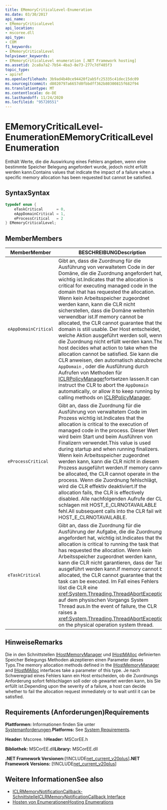 ```yaml
---
title: EMemoryCriticalLevel-Enumeration
ms.date: 03/30/2017
api_name:
- EMemoryCriticalLevel
api_location:
- mscoree.dll
api_type:
- COM
f1_keywords:
- EMemoryCriticalLevel
helpviewer_keywords:
- EMemoryCriticalLevel enumeration [.NET Framework hosting]
ms.assetid: 2ca8a7a2-7b54-4ba3-8e73-277c7df485f3
topic_type:
- apiref
ms.openlocfilehash: 3b9ad4b40ce94420f2ab5fc25335c41dec15dc09
ms.sourcegitcommit: d8020797a6657d0fbbdff362b80300815f682f94
ms.translationtype: MT
ms.contentlocale: de-DE
ms.lasthandoff: 11/24/2020
ms.locfileid: "95720551"
---
```

# <a name="ememorycriticallevel-enumeration"></a><span data-ttu-id="4d7bf-102">EMemoryCriticalLevel-Enumeration</span><span class="sxs-lookup"><span data-stu-id="4d7bf-102">EMemoryCriticalLevel Enumeration</span></span>

<span data-ttu-id="4d7bf-103">Enthält Werte, die die Auswirkung eines Fehlers angeben, wenn eine bestimmte Speicher Belegung angefordert wurde, jedoch nicht erfüllt werden kann.</span><span class="sxs-lookup"><span data-stu-id="4d7bf-103">Contains values that indicate the impact of a failure when a specific memory allocation has been requested but cannot be satisfied.</span></span>  
  
## <a name="syntax"></a><span data-ttu-id="4d7bf-104">Syntax</span><span class="sxs-lookup"><span data-stu-id="4d7bf-104">Syntax</span></span>  
  
```cpp  
typedef enum {  
    eTaskCritical      = 0,  
    eAppDomainCritical = 1,  
    eProcessCritical   = 2  
} EMemoryCriticalLevel;  
```  
  
## <a name="members"></a><span data-ttu-id="4d7bf-105">Member</span><span class="sxs-lookup"><span data-stu-id="4d7bf-105">Members</span></span>  
  
|<span data-ttu-id="4d7bf-106">Member</span><span class="sxs-lookup"><span data-stu-id="4d7bf-106">Member</span></span>|<span data-ttu-id="4d7bf-107">BESCHREIBUNG</span><span class="sxs-lookup"><span data-stu-id="4d7bf-107">Description</span></span>|  
|------------|-----------------|  
|`eAppDomainCritical`|<span data-ttu-id="4d7bf-108">Gibt an, dass die Zuordnung für die Ausführung von verwaltetem Code in der Domäne, die die Zuordnung angefordert hat, wichtig ist.</span><span class="sxs-lookup"><span data-stu-id="4d7bf-108">Indicates that the allocation is critical for executing managed code in the domain that has requested the allocation.</span></span> <span data-ttu-id="4d7bf-109">Wenn kein Arbeitsspeicher zugeordnet werden kann, kann die CLR nicht sicherstellen, dass die Domäne weiterhin verwendbar ist.</span><span class="sxs-lookup"><span data-stu-id="4d7bf-109">If memory cannot be allocated, the CLR cannot guarantee that the domain is still usable.</span></span> <span data-ttu-id="4d7bf-110">Der Host entscheidet, welche Aktion ausgeführt werden soll, wenn die Zuordnung nicht erfüllt werden kann.</span><span class="sxs-lookup"><span data-stu-id="4d7bf-110">The host decides what action to take when the allocation cannot be satisfied.</span></span> <span data-ttu-id="4d7bf-111">Sie kann die CLR anweisen, den automatisch abzubrechen `AppDomain` , oder die Ausführung durch Aufrufen von Methoden für [ICLRPolicyManager](iclrpolicymanager-interface.md)fortsetzen lassen.</span><span class="sxs-lookup"><span data-stu-id="4d7bf-111">It can instruct the CLR to abort the `AppDomain` automatically, or allow it to keep running by calling methods on [ICLRPolicyManager](iclrpolicymanager-interface.md).</span></span>|  
|`eProcessCritical`|<span data-ttu-id="4d7bf-112">Gibt an, dass die Zuordnung für die Ausführung von verwaltetem Code im Prozess wichtig ist.</span><span class="sxs-lookup"><span data-stu-id="4d7bf-112">Indicates that the allocation is critical to the execution of managed code in the process.</span></span> <span data-ttu-id="4d7bf-113">Dieser Wert wird beim Start und beim Ausführen von Finalizern verwendet.</span><span class="sxs-lookup"><span data-stu-id="4d7bf-113">This value is used during startup and when running finalizers.</span></span> <span data-ttu-id="4d7bf-114">Wenn kein Arbeitsspeicher zugeordnet werden kann, kann die CLR nicht in diesem Prozess ausgeführt werden.</span><span class="sxs-lookup"><span data-stu-id="4d7bf-114">If memory cannot be allocated, the CLR cannot operate in the process.</span></span> <span data-ttu-id="4d7bf-115">Wenn die Zuordnung fehlschlägt, wird die CLR effektiv deaktiviert.</span><span class="sxs-lookup"><span data-stu-id="4d7bf-115">If the allocation fails, the CLR is effectively disabled.</span></span> <span data-ttu-id="4d7bf-116">Alle nachfolgenden Aufrufe der CLR schlagen mit HOST_E_CLRNOTAVAILABLE fehl.</span><span class="sxs-lookup"><span data-stu-id="4d7bf-116">All subsequent calls into the CLR fail with HOST_E_CLRNOTAVAILABLE.</span></span>|  
|`eTaskCritical`|<span data-ttu-id="4d7bf-117">Gibt an, dass die Zuordnung für die Ausführung der Aufgabe, die die Zuordnung angefordert hat, wichtig ist.</span><span class="sxs-lookup"><span data-stu-id="4d7bf-117">Indicates that the allocation is critical to running the task that has requested the allocation.</span></span> <span data-ttu-id="4d7bf-118">Wenn kein Arbeitsspeicher zugeordnet werden kann, kann die CLR nicht garantieren, dass der Task ausgeführt werden kann.</span><span class="sxs-lookup"><span data-stu-id="4d7bf-118">If memory cannot be allocated, the CLR cannot guarantee that the task can be executed.</span></span> <span data-ttu-id="4d7bf-119">Im Fall eines Fehlers löst die CLR eine <xref:System.Threading.ThreadAbortException> auf dem physischen Vorgangs System Thread aus.</span><span class="sxs-lookup"><span data-stu-id="4d7bf-119">In the event of failure, the CLR raises a <xref:System.Threading.ThreadAbortException> on the physical operation system thread.</span></span>|  
  
## <a name="remarks"></a><span data-ttu-id="4d7bf-120">Hinweise</span><span class="sxs-lookup"><span data-stu-id="4d7bf-120">Remarks</span></span>  

 <span data-ttu-id="4d7bf-121">Die in den Schnittstellen [IHostMemoryManager](ihostmemorymanager-interface.md) und [IHostMAlloc](ihostmalloc-interface.md) definierten Speicher Belegungs Methoden akzeptieren einen Parameter dieses Typs.</span><span class="sxs-lookup"><span data-stu-id="4d7bf-121">The memory allocation methods defined in the [IHostMemoryManager](ihostmemorymanager-interface.md) and [IHostMAlloc](ihostmalloc-interface.md) interfaces take a parameter of this type.</span></span> <span data-ttu-id="4d7bf-122">Je nach Schweregrad eines Fehlers kann ein Host entscheiden, ob die Zuordnungs Anforderung sofort fehlschlagen soll oder ob gewartet werden kann, bis Sie erfüllt ist.</span><span class="sxs-lookup"><span data-stu-id="4d7bf-122">Depending upon the severity of a failure, a host can decide whether to fail the allocation request immediately or to wait until it can be satisfied.</span></span>  
  
## <a name="requirements"></a><span data-ttu-id="4d7bf-123">Requirements (Anforderungen)</span><span class="sxs-lookup"><span data-stu-id="4d7bf-123">Requirements</span></span>  

 <span data-ttu-id="4d7bf-124">**Plattformen:** Informationen finden Sie unter [Systemanforderungen](../../get-started/system-requirements.md).</span><span class="sxs-lookup"><span data-stu-id="4d7bf-124">**Platforms:** See [System Requirements](../../get-started/system-requirements.md).</span></span>  
  
 <span data-ttu-id="4d7bf-125">**Header:** Mscoree. h</span><span class="sxs-lookup"><span data-stu-id="4d7bf-125">**Header:** MSCorEE.h</span></span>  
  
 <span data-ttu-id="4d7bf-126">**Bibliothek:** MSCorEE.dll</span><span class="sxs-lookup"><span data-stu-id="4d7bf-126">**Library:** MSCorEE.dll</span></span>  
  
 <span data-ttu-id="4d7bf-127">**.NET Framework Versionen:**[!INCLUDE[net_current_v20plus](../../../../includes/net-current-v20plus-md.md)]</span><span class="sxs-lookup"><span data-stu-id="4d7bf-127">**.NET Framework Versions:** [!INCLUDE[net_current_v20plus](../../../../includes/net-current-v20plus-md.md)]</span></span>  
  
## <a name="see-also"></a><span data-ttu-id="4d7bf-128">Weitere Informationen</span><span class="sxs-lookup"><span data-stu-id="4d7bf-128">See also</span></span>

- [<span data-ttu-id="4d7bf-129">ICLRMemoryNotificationCallback-Schnittstelle</span><span class="sxs-lookup"><span data-stu-id="4d7bf-129">ICLRMemoryNotificationCallback Interface</span></span>](iclrmemorynotificationcallback-interface.md)
- [<span data-ttu-id="4d7bf-130">Hosten von Enumerationen</span><span class="sxs-lookup"><span data-stu-id="4d7bf-130">Hosting Enumerations</span></span>](hosting-enumerations.md)
